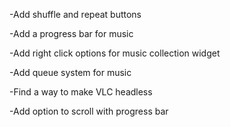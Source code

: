 -Add shuffle and repeat buttons

-Add a progress bar for music

-Add right click options for music collection widget

-Add queue system for music

-Find a way to make VLC headless

-Add option to scroll with progress bar
